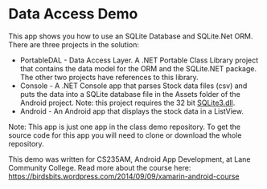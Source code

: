 # Data Access Demo

This app shows you how to use an SQLite Database and SQLite.Net ORM. There are three projects in the solution:

* PortableDAL - Data Access Layer. A .NET Portable Class Library project that contains the data model for the ORM and the SQLite.NET package. The other two projects have references to this library.
* Console - A .NET Console app that parses Stock data files (csv) and puts the data into a SQLite database file in the Assets folder of the Android project. Note: this project requires the 32 bit [SQLite3.dll](http://sqlite.org).
* Android - An Android app that displays the stock data in a ListView.

Note: This app is just one app in the class demo repository.
To get the source code for this app you will need to
clone or download the whole repository.

This demo was written for CS235AM, Android App Development, at Lane Community College.
Read more about the course here: https://birdsbits.wordpress.com/2014/09/09/xamarin-android-course
